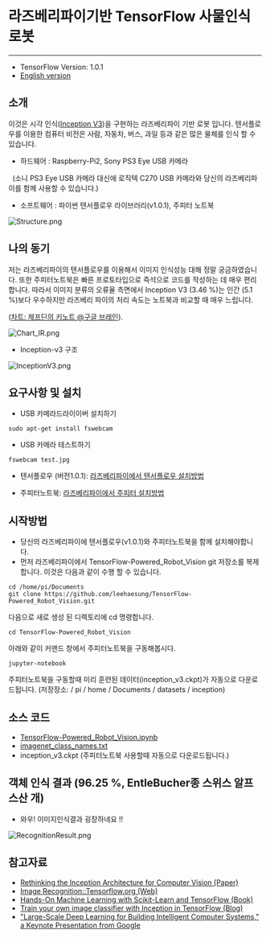 # 라즈베리파이기반 TensorFlow 사물인식 로봇

***

* TensorFlow Version: 1.0.1
* [English version](https://github.com/leehaesung/TensorFlow-Powered_Robot_Vision/blob/master/README.md)

## 소개

이것은 시각 인식([Inception V3](https://research.googleblog.com/2016/03/train-your-own-image-classifier-with.html))을 구현하는 라즈베리파이 기반 로봇 입니다. 텐서플로우를 이용한 컴퓨터 비전은 사람, 자동차, 버스, 과일 등과 같은 많은 물체를 인식 할 수 있습니다. 

* 하드웨어 : Raspberry-Pi2, Sony PS3 Eye USB 카메라
 
   (소니 PS3 Eye USB 카메라 대신에 로직텍 C270 USB 카메라와 당신의 라즈베리파이를 함께 사용할 수 있습니다.)

* 소프트웨어 : 파이썬 텐서플로우 라이브러리(v1.0.1), 주피터 노트북

![Structure.png](https://github.com/leehaesung/TensorFlow-Powered_Robot_Vision/blob/master/ImageFiles/Structure.png)


## 나의 동기
 저는 라즈베리파이의 텐서플로우를 이용해서 이미지 인식성능 대해 정말 궁금하였습니다. 또한 주피터노트북은 빠른 프로토타입으로 즉석으로 코드를 작성하는 데 매우 편리합니다. 따라서 이미지 분류의 오류율 측면에서 Inception V3 (3.46 %)는 인간 (5.1 %)보다 우수하지만 라즈베리 파이의 처리 속도는 노트북과 비교할 때 매우 느립니다.  

([차트: 제프딘의 키노트 @구글 브레인](https://static.googleusercontent.com/media/research.google.com/en//pubs/archive/44921.pdf)). 
 
 ![Chart_IR.png](https://github.com/leehaesung/TensorFlow-Powered_Robot_Vision/blob/master/ImageFiles/Chart_ImageRecognition.png)


* Inception-v3 구조

![InceptionV3.png](https://github.com/leehaesung/TensorFlow-Powered_Robot_Vision/blob/master/ImageFiles/InceptionV3.png)


## 요구사항 및 설치

 * USB 카메라드라이이버 설치하기
 ```
 sudo apt-get install fswebcam
 ```
 
 * USB 카메라 테스트하기
 ```
 fswebcam test.jpg
 ```

 * 텐서플로우 (버전1.0.1): [라즈베리파이에서 텐서플로우 설치방법](https://www.instructables.com/id/Google-Tensorflow-on-Rapsberry-Pi/)
 
 * 주피터노트북: [라즈베리파이에서 주피터 설치방법](https://www.instructables.com/id/Jupyter-Notebook-on-Raspberry-Pi/)
 
 
## 시작방법
* 당신의 라즈베리파이에 텐서플로우(v1.0.1)와 주피터노트북을 함께 설치해야합니다.
* 먼저 라즈베리파이에서 TensorFlow-Powered_Robot_Vision git 저장소를 복제합니다. 이것은 다음과 같이 수행 할 수 있습니다.
```
cd /home/pi/Documents
git clone https://github.com/leehaesung/TensorFlow-Powered_Robot_Vision.git
```
다음으로 새로 생성 된 디렉토리에 cd 명령합니다.
```
cd TensorFlow-Powered_Robot_Vision
``` 
아래와 같이 커맨드 창에서 주피터노트북을 구동해봅시다.
```
jupyter-notebook
```
주피터노트북을 구동할때 미리 훈련된 데이터(inception_v3.ckpt)가 자동으로 다운로드됩니다. (저장장소: / pi / home / Documents / datasets / inception)


## 소스 코드

* [TensorFlow-Powered_Robot_Vision.ipynb](https://github.com/leehaesung/TensorFlow-Powered_Robot_Vision/blob/master/TensorFlow-Powered_Robot_Vision.ipynb)
* [imagenet_class_names.txt](https://github.com/leehaesung/TensorFlow-Powered_Robot_Vision/blob/master/datasets/inception/imagenet_class_names.txt)
* inception_v3.ckpt (주피터노트북 사용할때 자동으로 다운로드됩니다.)


## 객체 인식 결과 (96.25 %, EntleBucher종 스위스 알프스산 개)

* 와우! 이미지인식결과 굉장하네요 !!

![RecognitionResult.png](https://github.com/leehaesung/TensorFlow-Powered_Robot_Vision/blob/master/ImageFiles/Result_96.25.png)


## 참고자료
* [Rethinking the Inception Architecture for Computer Vision (Paper)](https://arxiv.org/abs/1512.00567)
* [Image Recognition::Tensorflow.org (Web)](https://www.tensorflow.org/tutorials/image_recognition)
* [Hands-On Machine Learning with Scikit-Learn and TensorFlow (Book)](https://www.amazon.com/Hands-Machine-Learning-Scikit-Learn-TensorFlow/dp/1491962291/ref=sr_1_1?ie=UTF8&qid=1494573194&sr=8-1&keywords=hands+on+machine+learning+with+scikit+learn+and+tensorflow)
* [Train your own image classifier with Inception in TensorFlow (Blog)](https://research.googleblog.com/2016/03/train-your-own-image-classifier-with.html)
* ["Large-Scale Deep Learning for Building Intelligent Computer Systems," a Keynote Presentation from Google](https://static.googleusercontent.com/media/research.google.com/en//pubs/archive/44921.pdf)


